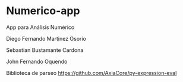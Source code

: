 # Numerico-app
App para Análisis Numérico

Diego Fernando Martinez Osorio

Sebastian Bustamante Cardona

John Fernando Oquendo


Biblioteca de parseo
https://github.com/AxiaCore/py-expression-eval